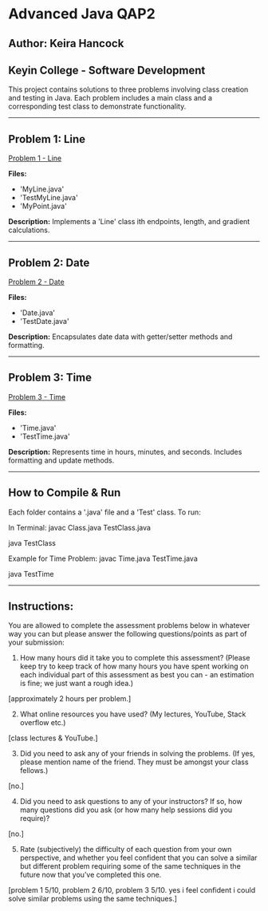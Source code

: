 # Advanced Java QAP2
## Author: Keira Hancock
## Keyin College - Software Development 

This project contains solutions to three problems involving class creation and testing in Java. Each problem includes a main class and a corresponding test class to demonstrate functionality.

--------------------------------------------------------------------------------------

## Problem 1: Line
[Problem 1 - Line](./Problem1_Line)

**Files:**
- 'MyLine.java'
- 'TestMyLine.java'
- 'MyPoint.java'

**Description:**
Implements a 'Line' class ith endpoints, length, and gradient calculations.

--------------------------------------------------------------------------------------

## Problem 2: Date
[Problem 2 - Date](./Problem2_Date)

**Files:**
- 'Date.java'
- 'TestDate.java'

**Description:**
Encapsulates date data with getter/setter methods and formatting.

--------------------------------------------------------------------------------------

## Problem 3: Time
[Problem 3 - Time](./Problem3_Time)

**Files:**
- 'Time.java'
- 'TestTime.java'

**Description:**
Represents time in hours, minutes, and seconds. Includes formatting and update methods.

--------------------------------------------------------------------------------------

## How to Compile & Run

Each folder contains a '.java' file and a 'Test' class. To run:

In Terminal:
javac Class.java TestClass.java

java TestClass

Example for Time Problem:
javac Time.java TestTime.java

java TestTime

--------------------------------------------------------------------------------------

## Instructions:

You are allowed to complete the assessment problems below in whatever way you can but please answer the following questions/points as part of your submission:

1. How many hours did it take you to complete this assessment? (Please keep try to keep track of how many hours you have spent working on each individual part of this assessment as best you can - an estimation is fine; we just want a rough idea.)

[approximately 2 hours per problem.]

2. What online resources you have used? (My lectures, YouTube, Stack overflow etc.)

[class lectures & YouTube.]

3. Did you need to ask any of your friends in solving the problems. (If yes, please mention name of the friend. They must be amongst your class fellows.)

[no.]

4. Did you need to ask questions to any of your instructors? If so, how many questions did you ask (or how many help sessions did you require)?

[no.]

5. Rate (subjectively) the difficulty of each question from your own perspective, and whether you feel confident that you can solve a similar but different problem requiring some of the same techniques in the future now that you’ve completed this one.

[problem 1 5/10, problem 2 6/10, problem 3 5/10. yes i feel confident i could solve similar problems using the same techniques.]
